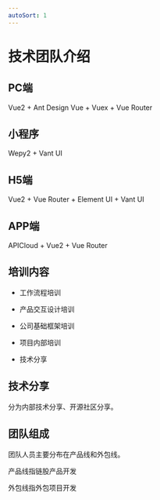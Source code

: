 ```yaml
---
autoSort: 1
---
```

# 技术团队介绍

## **PC端**

Vue2 + Ant Design Vue + Vuex + Vue Router

## **小程序**

Wepy2 + Vant UI

## **H5端**

Vue2 +  Vue Router + Element UI + Vant UI

## APP端

APICloud + Vue2 + Vue Router

## 培训内容

- 工作流程培训

- 产品交互设计培训

- 公司基础框架培训

- 项目内部培训

- 技术分享

## 技术分享

分为内部技术分享、开源社区分享。

## 团队组成

团队人员主要分布在产品线和外包线。

产品线指链股产品开发

外包线指外包项目开发

